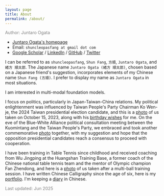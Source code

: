 ```yaml
---
layout: page
title: About
permalink: /about/
---
```


<span style="color: gray;">Author: Juntaro Ogata</span>

* [Juntaro Ogata's homepage](https://sites.google.com/view/shuncleopasfang/)
* Email: `shuncleopasfang at gmail dot com`
* [Google Scholar](https://scholar.google.com/citations?user=) / [LinkedIn](https://www.linkedin.com/in/juntaro-ogata/) / [GitHub](https://github.com/shuncleopasfang) / [Twitter](https://twitter.com/shuncleopasfang/)

I can be referred to as `shuncleopasfang`, `Shun Fang`, `方順`, `Juntaro Ogata`, and `緒方 順太郎`. The Japanese name `Juntaro Ogata (緒方 順太郎)`, chosen based on a Japanese friend's suggestion, incorporates elements of my Chinese name `Shun Fang (方順)`. I prefer to display my name as `Juntaro Ogata` in most situations.

I am interested in multi-modal foundation models.

I focus on politics, particularly in Japan-Taiwan-China relations. My political enlightenment was influenced by Taiwan People's Party Chairman Ko Wen-je, the 2024 Taiwan presidential election candidate, and this is a [photo](https://drive.google.com/file/d/1sNDMhoABacYMNcLuC9hYBRy1a_Ciz7TT/view) of us taken on October 15, 2023, along with his [birthday wishes](https://drive.google.com/file/d/1arKZkCC08v2FqETwg5MMa5_P80GuMrqF/view) for me. On the eve of the Blue-White Alliance political consultation meeting between the Kuomintang and the Taiwan People's Party, we embraced and took another commemorative [photo](https://drive.google.com/file/d/1HKwt3E8LJOGD9yqHhOsr2GPRyXsts1CO/view) together, with my suggestion and hope that the opposition presidential candidates reach a consensus to proceed with cooperation.

I have been training in Table Tennis since childhood and received coaching from Wu Jingping at the Huangshan Training Base, a former coach of the Chinese national table tennis team and the mentor of Olympic champion Fan Zhendong, and here is a [photo](https://drive.google.com/file/d/18mlsRmwy2KXKgoCAtxQwmF9Z5AQ8zmjK/view) of us taken after a multi-ball training session. I have written Chinese Calligraphy since the age of six, here is my [portfolio](https://drive.google.com/drive/folders/1lL25tWxkg-ZBGNv9J-cvxl3pUnct07SU). I'm keeping a [diary](https://docs.google.com/document/d/1Yn2rebU6vVxZDhbR59W16ho5bSymMQhY1yFdLFMlqW0/pub) in Chinese.

<span style="color: gray;">Last updated: Jun 2025</span>